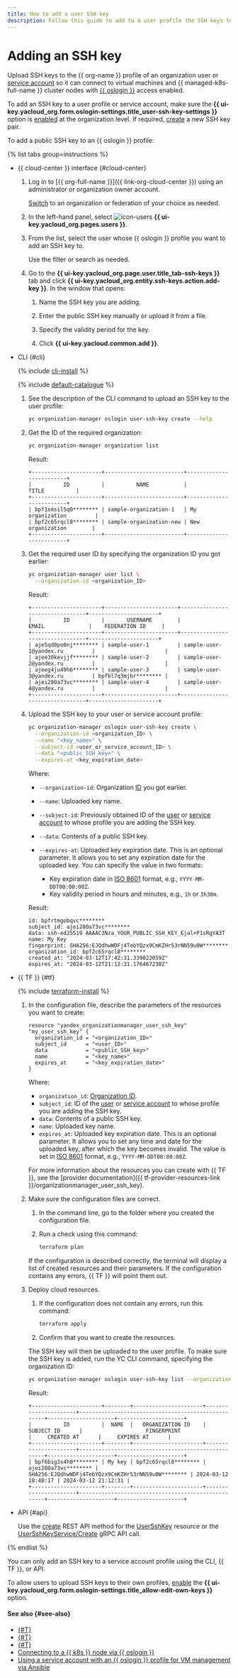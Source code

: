 ```yaml
---
title: How to add a user SSH key
description: Follow this guide to add to a user profile the SSH keys to allow the user to connect to VMs and {{ k8s }} cluster nodes with {{ oslogin }} access configured.
---
```


# Adding an SSH key

Upload SSH keys to the {{ org-name }} profile of an organization user or [service account](../../iam/concepts/users/service-accounts.md) so it can connect to virtual machines and {{ managed-k8s-full-name }} cluster nodes with [{{ oslogin }}](../concepts/os-login.md) access enabled.

To add an SSH key to a user profile or service account, make sure the **{{ ui-key.yacloud_org.form.oslogin-settings.title_user-ssh-key-settings }}** option is [enabled](./os-login-access.md) at the organization level. If required, [create](../../compute/operations/vm-connect/ssh.md#creating-ssh-keys) a new SSH key pair.

To add a public SSH key to an {{ oslogin }} profile:

{% list tabs group=instructions %}

- {{ cloud-center }} interface {#cloud-center}

  1. Log in to [{{ org-full-name }}]({{ link-org-cloud-center }}) using an administrator or organization owner account.

      [Switch](./manage-organizations.md#switch-to-another-org) to an organization or federation of your choice as needed.

  1. In the left-hand panel, select ![icon-users](../../_assets/console-icons/person.svg) **{{ ui-key.yacloud_org.pages.users }}**.
 
  1. From the list, select the user whose {{ oslogin }} profile you want to add an SSH key to.
  
      Use the filter or search as needed.

  1. Go to the **{{ ui-key.yacloud_org.page.user.title_tab-ssh-keys }}** tab and click **{{ ui-key.yacloud_org.entity.ssh-keys.action.add-key }}**. In the window that opens:
  
      1. Name the SSH key you are adding.

      1. Enter the public SSH key manually or upload it from a file.

      1. Specify the validity period for the key.

      1. Click **{{ ui-key.yacloud.common.add }}**.

- CLI {#cli}

  {% include [cli-install](../../_includes/cli-install.md) %}

  {% include [default-catalogue](../../_includes/default-catalogue.md) %}

  1. See the description of the CLI command to upload an SSH key to the user profile:

      ```bash
      yc organization-manager oslogin user-ssh-key create --help
      ```

  1. Get the ID of the required organization:

      ```bash
      yc organization-manager organization list
      ```

      Result:

      ```text
      +----------------------+-------------------------+-------------------------+
      |          ID          |          NAME           |          TITLE          |
      +----------------------+-------------------------+-------------------------+
      | bpf1smsil5q0******** | sample-organization-1   | My organization         |
      | bpf2c65rqcl8******** | sample-organization-new | New organization        |
      +----------------------+-------------------------+-------------------------+
      ```

  1. Get the required user ID by specifying the organization ID you got earlier:

      ```bash
      yc organization-manager user list \
        --organization-id <organization_ID>
      ```

      Result:

      ```text
      +----------------------+-----------------------+---------------------------------+----------------------+
      |          ID          |       USERNAME        |              EMAIL              |    FEDERATION ID     |
      +----------------------+-----------------------+---------------------------------+----------------------+
      | aje5qd0po0nj******** | sample-user-1         | sample-user-1@yandex.ru         |                      |
      | ajee30kevjjf******** | sample-user-2         | sample-user-2@yandex.ru         |                      |
      | ajeeg4ju49h6******** | sample-user-3         | sample-user-3@yandex.ru         | bpfbl7q3mjbr******** |
      | ajei280a73vc******** | sample-user-4         | sample-user-4@yandex.ru         |                      |
      +----------------------+-----------------------+---------------------------------+----------------------+
      ```

  1. Upload the SSH key to your user or service account profile:

      ```bash
      yc organization-manager oslogin user-ssh-key create \
        --organization-id <organization_ID> \
        --name "<key_name>" \
        --subject-id <user_or_service_account_ID> \
        --data "<public_SSH_key>" \
        --expires-at <key_expiration_date>
      ```

      Where:

      * `--organization-id`: Organization [ID](./organization-get-id.md) you got earlier.
      * `--name`: Uploaded key name.
      * `--subject-id`: Previously obtained ID of the [user](./users-get.md) or [service account](../../iam/operations/sa/get-id.md) to whose profile you are adding the SSH key.
      * `--data`: Contents of a public SSH key.
      * `--expires-at`: Uploaded key expiration date. This is an optional parameter. It allows you to set any expiration date for the uploaded key. You can specify the value in two formats:

          * Key expiration date in [ISO 8601](https://ru.wikipedia.org/wiki/ISO_8601) format, e.g., `YYYY-MM-DDT00:00:00Z`.
          * Key validity period in hours and minutes, e.g., `1h` or `3h30m`.

      Result:

      ```text
      id: bpfrtmgobqvc********
      subject_id: ajei280a73vc********
      data: ssh-ed25519 AAAAC3Nza_YOUR_PUBLIC_SSH_KEY_Ejal+P1sRgYA3T
      name: My Key
      fingerprint: SHA256:EJQdhwWDFj4TebYQzx9CmKZHr53rNN59u0W********
      organization_id: bpf2c65rqcl8********
      created_at: "2024-03-12T17:42:31.339022059Z"
      expires_at: "2024-03-12T21:12:31.176467230Z"
      ```

- {{ TF }} {#tf}

  {% include [terraform-install](../../_includes/terraform-install.md) %}

  1. In the configuration file, describe the parameters of the resources you want to create:

      ```hcl
      resource "yandex_organizationmanager_user_ssh_key" "my_user_ssh_key" {
        organization_id = "<organization_ID>"
        subject_id      = "<user_ID>"
        data            = "<public_SSH_key>"
        name            = "<key_name>"
        expires_at      = "<key_expiration_date>"
      }
      ```

      Where:

      * `organization_id`: [Organization ID](./organization-get-id.md).
      * `subject_id`: ID of the [user](./users-get.md) or [service account](../../iam/operations/sa/get-id.md) to whose profile you are adding the SSH key.
      * `data`: Contents of a public SSH key.
      * `name`: Uploaded key name.
      * `expires_at`: Uploaded key expiration date. This is an optional parameter. It allows you to set any time and date for the uploaded key, after which the key becomes invalid. The value is set in [ISO 8601](https://ru.wikipedia.org/wiki/ISO_8601) format, e.g., `YYYY-MM-DDT00:00:00Z`.

      For more information about the resources you can create with {{ TF }}, see the [provider documentation]({{ tf-provider-resources-link }}/organizationmanager_user_ssh_key).

  1. Make sure the configuration files are correct.

      1. In the command line, go to the folder where you created the configuration file.
      1. Run a check using this command:

          ```bash
          terraform plan
          ```

      If the configuration is described correctly, the terminal will display a list of created resources and their parameters. If the configuration contains any errors, {{ TF }} will point them out.

  1. Deploy cloud resources.

      1. If the configuration does not contain any errors, run this command:

          ```bash
          terraform apply
          ```

      1. Confirm that you want to create the resources.

      The SSH key will then be uploaded to the user profile. To make sure the SSH key is added, run the YC CLI command, specifying the organization ID:

      ```bash
      yc organization-manager oslogin user-ssh-key list --organization-id <organization_ID>
      ```

      Result:

      ```text
      +----------------------+--------+----------------------+----------------------+----------------------------------------------------+---------------------+---------------------+
      |          ID          |  NAME  |   ORGANIZATION ID    |      SUBJECT ID      |                    FINGERPRINT                     |     CREATED AT      |     EXPIRES AT      |
      +----------------------+--------+----------------------+----------------------+----------------------------------------------------+---------------------+---------------------+
      | bpf6big3s4h0******** | My key | bpf2c65rqcl8******** | ajei280a73vc******** | SHA256:EJQdhwWDFj4TebYQzx9CmKZHr53rNN59u0W******** | 2024-03-12 18:48:17 | 2024-03-12 21:12:31 |
      +----------------------+--------+----------------------+----------------------+----------------------------------------------------+---------------------+---------------------+
      ```

- API {#api}

  Use the [create](../../organization/api-ref/UserSshKey/create.md) REST API method for the [UserSshKey](../../organization/api-ref/UserSshKey/index.md) resource or the [UserSshKeyService/Create](../../organization/api-ref/grpc/UserSshKey/create.md) gRPC API call.

{% endlist %}

You can only add an SSH key to a service account profile using the CLI, {{ TF }}, or API.

To allow users to upload SSH keys to their own profiles, [enable](./os-login-access.md) the **{{ ui-key.yacloud_org.form.oslogin-settings.title_allow-edit-own-keys }}** option.

#### See also {#see-also}

* [{#T}](../operations/os-login-access.md)
* [{#T}](../operations/os-login-profile-create.md)
* [{#T}](../../compute/operations/vm-connect/os-login.md)
* [Connecting to a {{ k8s }} node via {{ oslogin }}](../../managed-kubernetes/operations/node-connect-oslogin.md)
* [Using a service account with an {{ oslogin }} profile for VM management via Ansible](../tutorials/sa-oslogin-ansible.md)